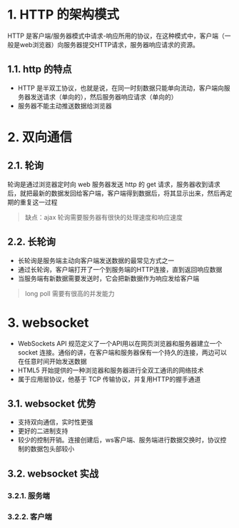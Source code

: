 # 1. HTTP 的架构模式
HTTP 是客户端/服务器模式中请求-响应所用的协议，在这种模式中，客户端（一般是web浏览器）向服务器提交HTTP请求，服务器响应请求的资源。

## 1.1. http 的特点
- HTTP 是半双工协议，也就是说，在同一时刻数据只能单向流动，客户端向服务器发送请求（单向的），然后服务器响应请求（单向的）
- 服务器不能主动推送数据给浏览器

# 2. 双向通信

## 2.1. 轮询
轮询是通过浏览器定时向 web 服务器发送 http 的 get 请求，服务器收到请求后，就把最新的数据发回给客户端，客户端得到数据后，将其显示出来，然后再定期的重复这一过程

> 缺点：ajax 轮询需要服务器有很快的处理速度和响应速度

## 2.2. 长轮询
- 长轮询是服务端主动向客户端发送数据的最常见方式之一
- 通过长轮询，客户端打开了一个到服务端的HTTP连接，直到返回响应数据
- 当服务端有新数据需要发送时，它会把新数据作为响应发给客户端

> long poll 需要有很高的并发能力

# 3. websocket
- WebSockets API 规范定义了一个API用以在网页浏览器和服务器建立一个 socket 连接。通俗的讲，在客户端和服务器保有一个持久的连接，两边可以在任意时间开始发送数据
- HTML5 开始提供的一种浏览器和服务器进行全双工通讯的网络技术
- 属于应用层协议，他基于 TCP 传输协议，并复用HTTP的握手通道

## 3.1. websocket 优势
- 支持双向通信，实时性更强
- 更好的二进制支持
- 较少的控制开销。连接创建后，ws客户端、服务端进行数据交换时，协议控制的数据包头部较小

## 3.2. websocket 实战
### 3.2.1. 服务端



### 3.2.2. 客户端
